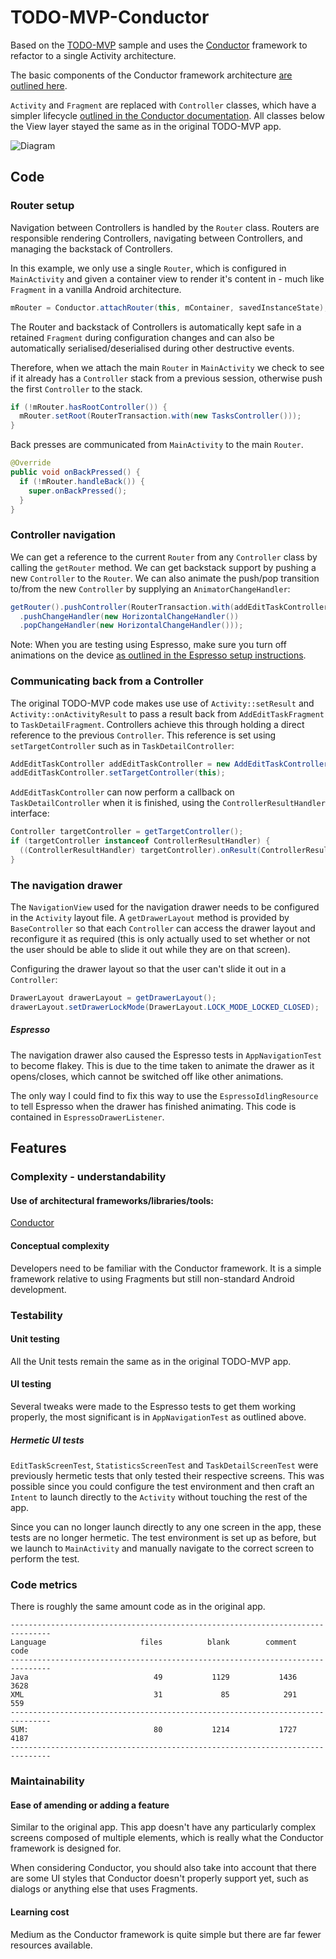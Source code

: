 # TODO-MVP-Conductor

Based on the [TODO-MVP](https://github.com/googlesamples/android-architecture/tree/todo-mvp/todoapp) sample and uses the [Conductor](https://github.com/bluelinelabs/Conductor) framework to refactor to a single Activity architecture.

The basic components of the Conductor framework architecture [are outlined here](https://github.com/bluelinelabs/Conductor#components-to-know).

`Activity` and `Fragment` are replaced with `Controller` classes, which have a simpler lifecycle [outlined in the Conductor documentation](https://github.com/bluelinelabs/Conductor#controller-lifecycle). All classes below the View layer stayed the same as in the original TODO-MVP app.

<img src="https://raw.githubusercontent.com/wiki/gregpearce/android-architecture/images/mvp.png" alt="Diagram"/>

## Code

### Router setup

Navigation between Controllers is handled by the `Router` class. Routers are responsible rendering Controllers, navigating between Controllers, and managing the backstack of Controllers.

In this example, we only use a single `Router`, which is configured in `MainActivity` and given a container view to render it's content in - much like `Fragment` in a vanilla Android architecture.

```java
mRouter = Conductor.attachRouter(this, mContainer, savedInstanceState);
```

The Router and backstack of Controllers is automatically kept safe in a retained `Fragment` during configuration changes and can also be automatically serialised/deserialised during other destructive events.

Therefore, when we attach the main `Router` in `MainActivity` we check to see if it already has a `Controller` stack from a previous session, otherwise push the first `Controller` to the stack.

```java
if (!mRouter.hasRootController()) {
  mRouter.setRoot(RouterTransaction.with(new TasksController()));
}
```

Back presses are communicated from `MainActivity` to the main `Router`.

```java
@Override
public void onBackPressed() {
  if (!mRouter.handleBack()) {
    super.onBackPressed();
  }
}
```

### Controller navigation

We can get a reference to the current `Router` from any `Controller` class by calling the `getRouter` method. We can get backstack support by pushing a new `Controller` to the `Router`. We can also animate the push/pop transition to/from the new `Controller` by supplying an `AnimatorChangeHandler`:

```java
getRouter().pushController(RouterTransaction.with(addEditTaskController)
  .pushChangeHandler(new HorizontalChangeHandler())
  .popChangeHandler(new HorizontalChangeHandler()));
```

Note: When you are testing using Espresso, make sure you turn off animations on the device [as outlined in the Espresso setup instructions](https://google.github.io/android-testing-support-library/docs/espresso/setup/index.html#setup-your-test-environment).

### Communicating back from a Controller

The original TODO-MVP code makes use use of `Activity::setResult` and `Activity::onActivityResult` to pass a result back from `AddEditTaskFragment` to `TaskDetailFragment`. Controllers achieve this through holding a direct reference to the previous `Controller`. This reference is set using `setTargetController` such as in `TaskDetailController`:

```java
AddEditTaskController addEditTaskController = new AddEditTaskController(taskId);
addEditTaskController.setTargetController(this);
```

`AddEditTaskController` can now perform a callback on `TaskDetailController` when it is finished, using the `ControllerResultHandler` interface:

```java
Controller targetController = getTargetController();
if (targetController instanceof ControllerResultHandler) {
  ((ControllerResultHandler) targetController).onResult(ControllerResult.OK);
}
```

### The navigation drawer

The `NavigationView` used for the navigation drawer needs to be configured in the `Activity` layout file. A `getDrawerLayout` method is provided by `BaseController` so that each `Controller` can access the drawer layout and reconfigure it as required (this is only actually used to set whether or not the user should be able to slide it out while they are on that screen).

Configuring the drawer layout so that the user can't slide it out in a `Controller`:

```java
DrawerLayout drawerLayout = getDrawerLayout();
drawerLayout.setDrawerLockMode(DrawerLayout.LOCK_MODE_LOCKED_CLOSED);
```

##### Espresso

The navigation drawer also caused the Espresso tests in `AppNavigationTest` to become flakey. This is due to the time taken to animate the drawer as it opens/closes, which cannot be switched off like other animations.

The only way I could find to fix this way to use the `EspressoIdlingResource` to tell Espresso when the drawer has finished animating. This code is contained in `EspressoDrawerListener`.

## Features

### Complexity - understandability

#### Use of architectural frameworks/libraries/tools:

[Conductor](https://github.com/bluelinelabs/Conductor)

#### Conceptual complexity

Developers need to be familiar with the Conductor framework. It is a simple framework relative to using Fragments but still non-standard Android development.

### Testability

#### Unit testing

All the Unit tests remain the same as in the original TODO-MVP app.

#### UI testing

Several tweaks were made to the Espresso tests to get them working properly, the most significant is in `AppNavigationTest` as outlined above.

##### Hermetic UI tests

`EditTaskScreenTest`, `StatisticsScreenTest` and `TaskDetailScreenTest` were previously hermetic tests that only tested their respective screens. This was possible since you could configure the test environment and then craft an `Intent` to launch directly to the `Activity` without touching the rest of the app.

Since you can no longer launch directly to any one screen in the app, these tests are no longer hermetic. The test environment is set up as before, but we launch to `MainActivity` and manually navigate to the correct screen to perform the test.

### Code metrics

There is roughly the same amount code as in the original app.

```
-------------------------------------------------------------------------------
Language                     files          blank        comment           code
-------------------------------------------------------------------------------
Java                            49           1129           1436           3628
XML                             31             85            291            559
-------------------------------------------------------------------------------
SUM:                            80           1214           1727           4187
-------------------------------------------------------------------------------
```
### Maintainability

#### Ease of amending or adding a feature

Similar to the original app. This app doesn't have any particularly complex screens composed of multiple elements, which is really what the Conductor framework is designed for. 

When considering Conductor, you should also take into account that there are some UI styles that Conductor doesn't properly support yet, such as dialogs or anything else that uses Fragments.

#### Learning cost

Medium as the Conductor framework is quite simple but there are far fewer resources available.
